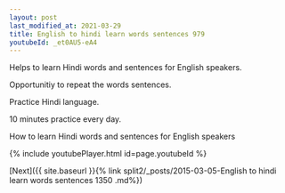 ```yaml
---
layout: post
last_modified_at: 2021-03-29
title: English to hindi learn words sentences 979 
youtubeId: _et0AU5-eA4
---
```

 
 
Helps to learn Hindi words and sentences for English speakers.

Opportunitiy to repeat the words sentences. 

Practice Hindi language. 
 
10 minutes practice every day. 
 
How to learn Hindi words and sentences for English speakers 
 
{% include youtubePlayer.html id=page.youtubeId %}
 
 
[Next]({{ site.baseurl }}{% link  split2/_posts/2015-03-05-English to hindi learn words sentences 1350 .md%})
 
